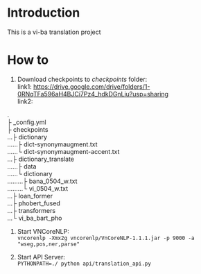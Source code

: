 # Introduction   
This is a vi-ba translation project

# How to
1. Download checkpoints to _checkpoints_ folder:   
link1: https://drive.google.com/drive/folders/1-0RNqTFa596aH4BJCi7Pz4_hdkDGnLiu?usp=sharing   
link2:    

.   
├ _config.yml   
├ checkpoints   
...├ dictionary   
......├ dict-synonymaugment.txt   
......└ dict-synonymaugment-accent.txt   
...├ dictionary_translate    
......├ data     
......└ dictionary    
.........├ bana_0504_w.txt   
.........└ vi_0504_w.txt       
...├ loan_former    
...├ phobert_fused    
...├ transformers   
...└ vi_ba_bart_pho  
1. Start VNCoreNLP:   
```vncorenlp -Xmx2g vncorenlp/VnCoreNLP-1.1.1.jar -p 9000 -a "wseg,pos,ner,parse"```

2. Start API Server:   
```PYTHONPATH=./ python api/translation_api.py```